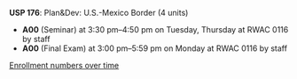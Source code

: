 **USP 176**: Plan&Dev: U.S.-Mexico Border (4 units)

- **A00** (Seminar) at 3:30 pm–4:50 pm on Tuesday, Thursday at RWAC 0116 by staff
- **A00** (Final Exam) at 3:00 pm–5:59 pm on Monday at RWAC 0116 by staff

[Enrollment numbers over time](./USP176.tsv)
